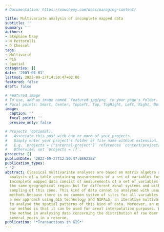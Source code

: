 ```yaml
---
# Documentation: https://wowchemy.com/docs/managing-content/

title: Multivariate analysis of incomplete mapped data
subtitle: ''
summary: ''
authors:
- Stéphane Dray
- N Pettorelli
- D Chessel
tags:
- Multivarié
- PLS
- Spatial
categories: []
date: '2003-01-01'
lastmod: 2022-09-27T14:50:47+02:00
featured: false
draft: false

# Featured image
# To use, add an image named `featured.jpg/png` to your page's folder.
# Focal points: Smart, Center, TopLeft, Top, TopRight, Left, Right, BottomLeft, Bottom, BottomRight.
image:
  caption: ''
  focal_point: ''
  preview_only: false

# Projects (optional).
#   Associate this post with one or more of your projects.
#   Simply enter your project's folder or file name without extension.
#   E.g. `projects = ["internal-project"]` references `content/project/deep-learning/index.md`.
#   Otherwise, set `projects = []`.
projects: []
publishDate: '2022-09-27T12:50:47.089215Z'
publication_types:
- '2'
abstract: Classical multivariate analyses are based on matrix algebra and enable the
  analysis of a table containing measurements of a set of variables for a set of sites.
  Incomplete mapped data consist of measurements of a set of variables recorded for
  the same geographical region but for different zonal systems and with only a partial
  sampling of this zone. This kind of data cannot be analysed with usual multivariate
  methods because there is no common system of sites for all variables. We propose
  a new approach using GIS technology and NIPALS, an iterative multivariate method,
  to analyse the spatial patterns of this kind of data. Moreover, an extension of
  our method is that it can be used for areal interpolation purposes. We illustrate
  the method in analysing data concerning the distribution of roe deer weights over
  several years in a reserve.
publication: '*Transactions in GIS*'
---
```

